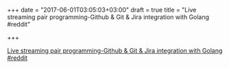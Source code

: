 +++
date = "2017-06-01T03:05:03+03:00"
draft = true
title = "Live streaming pair programming-Github &amp; Git &amp; Jira integration with Golang  #reddit"

+++

<p><a href="https://t.co/oq0gIdDW0P">Live streaming pair programming-Github &amp; Git &amp; Jira integration with Golang  #reddit</a></p>